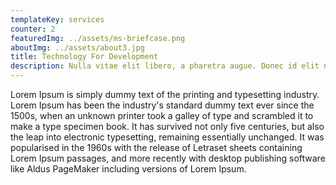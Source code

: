 ```yaml
---
templateKey: services
counter: 2
featuredImg: ../assets/ms-briefcase.png
aboutImg: ../assets/about3.jpg
title: Technology For Development
description: Nulla vitae elit libero, a pharetra augue. Donec id elit non mi porta gravida at eget metus. Cras justo odio donec elit.
---
```


Lorem Ipsum is simply dummy text of the printing and typesetting industry. Lorem Ipsum has been the industry's standard dummy text ever since the 1500s, when an unknown printer took a galley of type and scrambled it to make a type specimen book. It has survived not only five centuries, but also the leap into electronic typesetting, remaining essentially unchanged. It was popularised in the 1960s with the release of Letraset sheets containing Lorem Ipsum passages, and more recently with desktop publishing software like Aldus PageMaker including versions of Lorem Ipsum.
